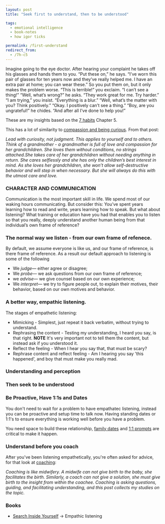```yaml
---
layout: post
title: "Seek first to understand, then to be understood"

tags:
  - emotional intelligence
  - book-notes
  - how igor ticks

permalink: /first-understand
redirect_from:
  - /7h-c5
---
```


Imagine going to the eye doctor. After hearing your complaint he takes off his glasses and hands them to you.
“Put these on,” he says. “I’ve worn this pair of glasses for ten years now and they’ve really helped me. I have an extra pair at home; you can wear these.” So you put them on, but it only makes the problem worse. “This is terrible!” you exclaim. “I can’t see a thing!” “Well, what’s wrong?” he asks. “They work great for me. Try harder.” “I am trying,” you insist. “Everything is a blur.” “Well, what’s the matter with you? Think positively.” “Okay. I positively can’t see a thing.” “Boy, are you ungrateful!” he chides. “And after all I’ve done to help you!”

These are my insights based on the [7 habits](/7h) Chapter 5.

This has a lot of similarity to [compassion and being curious](/curious). From that post:

_Lead with curiosity, not judgment. This applies to yourself and to others. Think of a grandmother - a grandmother is full of love and compassion for her grandchildren. She loves them without conditions, no strings attached.She takes care of her grandchildren without needing anything in return. She cares selflessly and she has only the children’s best interest in mind. As she loves her grandchildren, she won’t allow self-destructive behavior and will step in when necessary. But she will always do this with the utmost care and love._

### CHARACTER AND COMMUNICATION

Communication is the most important skill in life. We spend most of our waking hours communicating. But consider this: You’ve spent years learning how to read and write, years learning how to speak. But what about listening? What training or education have you had that enables you to listen so that you really, deeply understand another human being from that individual’s own frame of reference?

### The normal way we listen - from our own frame of refenece.

By default, we assume everyone is like us, and our frame of reference, is there frame of reference. As a result our default approach to listening is some of the following

- We _judge_— either agree or disagree;
- We _probe_— we ask questions from our own frame of reference;
- we _advise_— we give counsel based on our own experience;
- We _interpret_— we try to figure people out, to explain their motives, their behavior, based on our own motives and behavior.

### A better way, empathic listening.

The stages of empathetic listening:

- Mimicking - Simplest, just repeat it back verbatim, without trying to understand.
- Rephrasing the content - Testing my understanding, I heard you say, is that right. **NOTE** It's very important not to tell them the content, but instead ask if you understood it.
- Reflect the feeling - When I hear you say that, that must be scary?
- Rephrase content and reflect feeling - Am I hearing you say 'this happened', and boy that must make you really mad.

### Understanding and perception

### Then seek to be understood

### Be Proactive, Have 1:1s and Dates

You don't need to wait for a problem to have empathatec listening, instead you can be proactive and setup time to talk now. Having standing dates or 1:1's to ensure everything is working well before you have a problem.

You need space to build these relationship, [family dates](/ig66/587) and [1:1 prompts](/prompts) are critical to make it happen.

### Understand before you coach

After you've been listening empathetically, you're often asked for advice, for that look at [coaching](/coaching):

_Coaching is like midwifery. A midwife can not give birth to the baby, she facilitates the birth. Similarly, a coach can not give a solution, she must give birth to the insight from within the coachee. Coaching is asking questions, guiding, and facilitating understanding, and this post collects my studies on the topic._

### Books

- [Search Inside Yourself](/siy) -> Empathic listening
